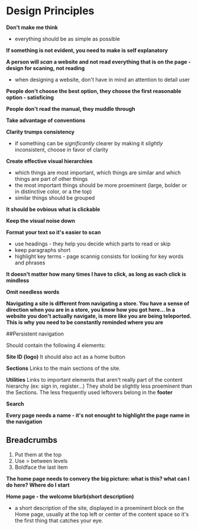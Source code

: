 # Design Principles

**Don't make me think**
  - everything should be as simple as possible

**If something is not evident, you need to make is self explanatory**

**A person will *scan* a website and not read everything that is on the page - design for scaning, not reading**
  - when designing a website, don't have in mind an attention to detail user

**People don't choose the best option, they choose the first reasonable option - satisficing**

**People don't read the manual, they muddle through**

**Take advantage of conventions**

**Clarity trumps consistency**
  - if something can be *significantly* clearer by making it *slightly* inconsistent, choose in favor of clarity

**Create effective visual hierarchies** 
  - which things are most important, which things are similar and which things are part of other things
  - the most important things should be more proeminent (large, bolder or in distinctive color, or a the top)
  - similar things should be grouped

**It should be ovbious what is clickable**

**Keep the visual noise down**

**Format your text so it's easier to scan**
  - use headings - they help you decide which parts to read or skip
  - keep paragraphs short
  - highlight key terms - page scannig consists for looking for key words and phrases

**It doesn't matter how many times I have to click, as long as each click is mindless**

**Omit needless words**

**Navigating a site is different from navigating a store. You have a sense of direction when you are in a store, you know how you got here... In a website you don't actually navigate, is more like you are being teleported. This is why you need to be constantly reminded where you are**

##Persistent navigation

Should contain the following 4 elements:

**Site ID (logo)**
It should also act as a home button

**Sections**
Links to the main sections of the site.

**Utilities**
Links to important elements that aren't really part of the content hierarchy (ex: sign in, register...)
They shold be slightly less proeminent than the Sections.
The less frequently used leftovers belong in the **footer**

**Search**



**Every page needs a name - it's not enought to highlight the page name in the navigation**

## Breadcrumbs ##
  1. Put them at the top
  2. Use > between levels
  3. Boldface the last item


**The home page needs to convery the big picture: what is this? what can I do here? Where do I start**

**Home page - the welcome blurb(short description)**
  - a short description of the site, displayed in a proeminent block on the Home page, usually at the top left or center of the content space so it's the first thing that catches your eye.
